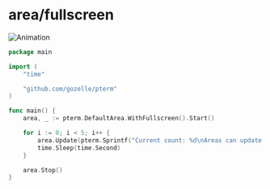 # area/fullscreen

![Animation](animation.svg)

```go
package main

import (
	"time"

	"github.com/gozelle/pterm"
)

func main() {
	area, _ := pterm.DefaultArea.WithFullscreen().Start()

	for i := 0; i < 5; i++ {
		area.Update(pterm.Sprintf("Current count: %d\nAreas can update their content dynamically!", i))
		time.Sleep(time.Second)
	}

	area.Stop()
}

```
